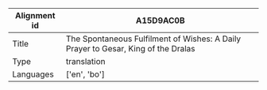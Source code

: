 |Alignment id | A15D9AC0B
| --- | --- 
|Title | The Spontaneous Fulfilment of Wishes: A Daily Prayer to Gesar, King of the Dralas 
|Type | translation
|Languages | ['en', 'bo']